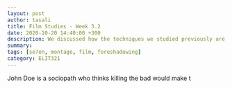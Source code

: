 ```yaml
---
layout: post
author: tasali
title: Film Studies - Week 3.2
date: 2020-10-20 14:40:00 +300
description: We discussed how the techniques we studied previously are present in the movie Se7en.
summary: 
tags: [se7en, montage, film, foreshadowing]
category: ELIT321
---
```


John Doe is a sociopath who thinks killing the bad would make t